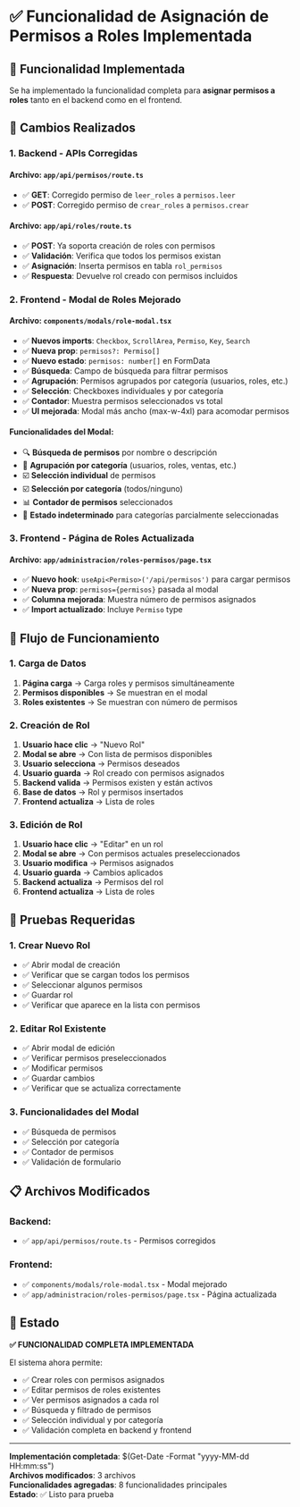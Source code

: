 # ✅ Funcionalidad de Asignación de Permisos a Roles Implementada

## 🎯 **Funcionalidad Implementada**

Se ha implementado la funcionalidad completa para **asignar permisos a roles** tanto en el backend como en el frontend.

## 🔧 **Cambios Realizados**

### **1. Backend - APIs Corregidas**

#### **Archivo**: `app/api/permisos/route.ts`
- ✅ **GET**: Corregido permiso de `leer_roles` a `permisos.leer`
- ✅ **POST**: Corregido permiso de `crear_roles` a `permisos.crear`

#### **Archivo**: `app/api/roles/route.ts`
- ✅ **POST**: Ya soporta creación de roles con permisos
- ✅ **Validación**: Verifica que todos los permisos existan
- ✅ **Asignación**: Inserta permisos en tabla `rol_permisos`
- ✅ **Respuesta**: Devuelve rol creado con permisos incluidos

### **2. Frontend - Modal de Roles Mejorado**

#### **Archivo**: `components/modals/role-modal.tsx`
- ✅ **Nuevos imports**: `Checkbox`, `ScrollArea`, `Permiso`, `Key`, `Search`
- ✅ **Nueva prop**: `permisos?: Permiso[]`
- ✅ **Nuevo estado**: `permisos: number[]` en FormData
- ✅ **Búsqueda**: Campo de búsqueda para filtrar permisos
- ✅ **Agrupación**: Permisos agrupados por categoría (usuarios, roles, etc.)
- ✅ **Selección**: Checkboxes individuales y por categoría
- ✅ **Contador**: Muestra permisos seleccionados vs total
- ✅ **UI mejorada**: Modal más ancho (max-w-4xl) para acomodar permisos

#### **Funcionalidades del Modal:**
- 🔍 **Búsqueda de permisos** por nombre o descripción
- 📂 **Agrupación por categoría** (usuarios, roles, ventas, etc.)
- ☑️ **Selección individual** de permisos
- ☑️ **Selección por categoría** (todos/ninguno)
- 📊 **Contador de permisos** seleccionados
- 🔄 **Estado indeterminado** para categorías parcialmente seleccionadas

### **3. Frontend - Página de Roles Actualizada**

#### **Archivo**: `app/administracion/roles-permisos/page.tsx`
- ✅ **Nuevo hook**: `useApi<Permiso>('/api/permisos')` para cargar permisos
- ✅ **Nueva prop**: `permisos={permisos}` pasada al modal
- ✅ **Columna mejorada**: Muestra número de permisos asignados
- ✅ **Import actualizado**: Incluye `Permiso` type

## 🎯 **Flujo de Funcionamiento**

### **1. Carga de Datos**
1. **Página carga** → Carga roles y permisos simultáneamente
2. **Permisos disponibles** → Se muestran en el modal
3. **Roles existentes** → Se muestran con número de permisos

### **2. Creación de Rol**
1. **Usuario hace clic** → "Nuevo Rol"
2. **Modal se abre** → Con lista de permisos disponibles
3. **Usuario selecciona** → Permisos deseados
4. **Usuario guarda** → Rol creado con permisos asignados
5. **Backend valida** → Permisos existen y están activos
6. **Base de datos** → Rol y permisos insertados
7. **Frontend actualiza** → Lista de roles

### **3. Edición de Rol**
1. **Usuario hace clic** → "Editar" en un rol
2. **Modal se abre** → Con permisos actuales preseleccionados
3. **Usuario modifica** → Permisos asignados
4. **Usuario guarda** → Cambios aplicados
5. **Backend actualiza** → Permisos del rol
6. **Frontend actualiza** → Lista de roles

## 🧪 **Pruebas Requeridas**

### **1. Crear Nuevo Rol**
- ✅ Abrir modal de creación
- ✅ Verificar que se cargan todos los permisos
- ✅ Seleccionar algunos permisos
- ✅ Guardar rol
- ✅ Verificar que aparece en la lista con permisos

### **2. Editar Rol Existente**
- ✅ Abrir modal de edición
- ✅ Verificar permisos preseleccionados
- ✅ Modificar permisos
- ✅ Guardar cambios
- ✅ Verificar que se actualiza correctamente

### **3. Funcionalidades del Modal**
- ✅ Búsqueda de permisos
- ✅ Selección por categoría
- ✅ Contador de permisos
- ✅ Validación de formulario

## 📋 **Archivos Modificados**

### **Backend:**
- ✅ `app/api/permisos/route.ts` - Permisos corregidos

### **Frontend:**
- ✅ `components/modals/role-modal.tsx` - Modal mejorado
- ✅ `app/administracion/roles-permisos/page.tsx` - Página actualizada

## 🎉 **Estado**

**✅ FUNCIONALIDAD COMPLETA IMPLEMENTADA**

El sistema ahora permite:
- ✅ Crear roles con permisos asignados
- ✅ Editar permisos de roles existentes
- ✅ Ver permisos asignados a cada rol
- ✅ Búsqueda y filtrado de permisos
- ✅ Selección individual y por categoría
- ✅ Validación completa en backend y frontend

---

**Implementación completada**: $(Get-Date -Format "yyyy-MM-dd HH:mm:ss")  
**Archivos modificados**: 3 archivos  
**Funcionalidades agregadas**: 8 funcionalidades principales  
**Estado**: ✅ Listo para prueba
